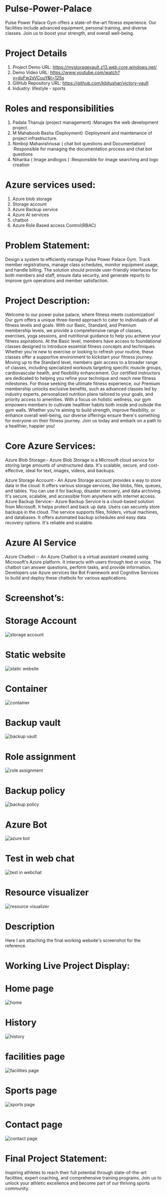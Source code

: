 # Pulse-Power-Palace
Pulse Power Palace Gym offers a state-of-the-art fitness experience. Our facilities include advanced equipment, personal training, and diverse classes. Join us to boost your strength, and overall well-being.

# Project Details
1. Project Demo URL: https://mystoragevault.z13.web.core.windows.net/
2. Demo Video URL: https://www.youtube.com/watch?v=duFw2sVCuuY&t=125s
3. GitHub Repository URL: https://github.com/kbjtushar/victory-vault
4. Industry: lifestyle - sports
# Roles and responsibilities
1. Padala Thanuja (project management) :Manages the web development project.
2. M Mahaboob Basha (Deployment) :Deployment and maintenance of project infrastructure.
3. Nimboji Mahavishnusai ( chat bot questions and Documentation) :Responsible for managing the documentation process and chat bot questions
4. Niharika ( Image andlogos ) :Responsible for image searching and logo creation
# Azure services used:
1. Azure blob storage
2. Storage account
3. Azure Backup service
4. Azure AI services
5. chatbot
6. Azure Role Based access Control(RBAC)
# Problem Statement:
Design a system to efficiently manage Pulse Power Palace Gym. Track member registrations, manage class schedules, monitor equipment usage, and handle billing. The solution should provide user-friendly interfaces for both members and staff, ensure data security, and generate reports to improve gym operations and member satisfaction.


# Project Description:

Welcome to our power pulse palace, where fitness meets customization! Our gym offers a unique three-tiered approach to cater to individuals of all fitness levels and goals. With our Basic, Standard, and Premium membership levels, we provide a comprehensive range of classes, exercises, yoga sessions, and nutritional guidance to help you achieve your fitness aspirations.
At the Basic level, members have access to foundational classes designed to introduce essential fitness concepts and techniques. Whether you're new to exercise or looking to refresh your routine, these classes offer a supportive environment to kickstart your fitness journey. Moving up to the Standard level, members gain access to a broader range of classes, including specialized workouts targeting specific muscle groups, cardiovascular health, and flexibility enhancement. Our certified instructors are dedicated to helping you refine your technique and reach new fitness milestones. For those seeking the ultimate fitness experience, our Premium membership unlocks exclusive benefits, such as advanced classes led by industry experts, personalized nutrition plans tailored to your goals, and priority access to amenities. With a focus on holistic wellness, our gym empowers members to cultivate healthier habits both inside and outside the gym walls. Whether you're aiming to build strength, improve flexibility, or enhance overall well-being, our diverse offerings ensure there's something for everyone on their fitness journey. Join us today and embark on a path to a healthier, happier you!

# Core Azure Services:
Azure Blob Storage:- Azure Blob Storage is a Microsoft cloud service for storing large amounts of unstructured data. It's scalable, secure, and cost-effective, ideal for text, images, videos, and backups.
 
Azure Storage Account:- An Azure Storage account provides a way to store data in the cloud. It offers various storage services, like blobs, files, queues, and tables. You can use it for backup, disaster recovery, and data archiving. It's secure, scalable, and accessible from anywhere with internet access. 
Azure Backup Service:- Azure Backup Service is a cloud-based solution from Microsoft. It helps protect and back up data. Users can securely store backups in the cloud. The service supports files, folders, virtual machines, and databases. It offers automated backup schedules and easy data recovery options. It's reliable and scalable.
# Azure AI Service
Azure Chatbot :- An Azure Chatbot is a virtual assistant created using Microsoft's Azure platform. It interacts with users through text or voice. The chatbot can answer questions, perform tasks, and provide information. Developers use Azure services like Bot Framework and Cognitive Services to build and deploy these chatbots for various applications.
# Screenshot’s:
# Storage Account
![storage account](https://github.com/kbjtushar/victory-vault/assets/161484157/721ce368-18ed-40f7-b87e-4e3934f644ec)

# Static website
![static website](https://github.com/kbjtushar/victory-vault/assets/161484157/08f69078-1167-463f-8f20-dcefd5085e33)

# Container
![container](https://github.com/kbjtushar/victory-vault/assets/161484157/19f2d0fd-5644-4d1f-a0b1-89d29e8d3d50)

# Backup vault
![backup vault](https://github.com/kbjtushar/victory-vault/assets/161484157/e56b7a6e-cf95-486a-a5aa-3c026f4180ad)

# Role assignment
![role assignment](https://github.com/kbjtushar/victory-vault/assets/161484157/c54ab63f-4312-4da5-b539-6238efd5e78e)

# Backup policy
![backup policy](https://github.com/kbjtushar/victory-vault/assets/161484157/68ec0412-5147-4a88-8b5d-20a31b409d5a)

# Azure Bot
![azure bot](https://github.com/kbjtushar/victory-vault/assets/161484157/47d6968c-91cd-4e87-b523-2dc2e430e69d)

# Test in web chat
![test in webchat](https://github.com/kbjtushar/victory-vault/assets/161484157/9219a2df-5b27-426a-9fdb-4cad13cc2be6)

# Resource visualizer
![resource visualizer](https://github.com/kbjtushar/victory-vault/assets/161484157/9ae82a6f-3e6e-4a8c-945e-0a6bc8ef47ed)

# Description
Here I am attaching the final working website's screenshot for the reference.

# Working Live Project Display:
# Home page
![home](https://github.com/kbjtushar/victory-vault/assets/161484157/f8fc6c8a-5392-4c4c-b8af-3a07a631f7af)

# History
![history](https://github.com/kbjtushar/victory-vault/assets/161484157/91758bdf-8954-48c7-9f38-d15d1345a117)

# facilities page
![facilities page](https://github.com/kbjtushar/victory-vault/assets/161484157/23f633c8-bb4d-4006-b356-a78d96ca7bb7)

# Sports page
![sports page](https://github.com/kbjtushar/victory-vault/assets/161484157/edc7c16d-27eb-463b-a212-779fd165d9aa)

# Contact page
![contact page](https://github.com/kbjtushar/victory-vault/assets/161484157/3ae8ede2-15e0-43d2-a1de-8235b50dcf6a)

# Final Project Statement:
Inspiring athletes to reach their full potential through state-of-the-art facilities, expert coaching, and comprehensive training programs. Join us to unlock your athletic excellence and become part of our thriving sports community.
